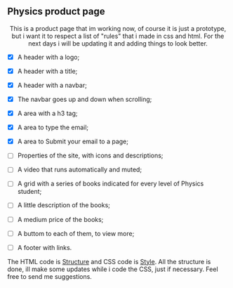 <p align = 'center'>
                                                                      <h2>Physics product page</h2>
</p>

<p align = 'center'>This is a product page that im working now, of course it is just a prototype, but i want it to respect a list of "rules" that i made in css and html. For the next days i will be updating it and adding things to look better. </p>

- [x] A header with a logo;
- [x] A header with a title;
- [x] A header with a navbar;
- [x] The navbar goes up and down when scrolling;
- [x] A area with a h3 tag;
- [x] A area to type the email;
- [x] A area to Submit your email to a page;
- [ ] Properties of the site, with icons and descriptions;
- [ ] A video that runs automatically and muted;
- [ ] A grid with a series of books indicated for every level of Physics student;
- [ ] A little description of the books;
- [ ] A medium price of the books;
- [ ] A buttom to each of them, to view more;
- [ ] A footer with links.


The HTML code is [Structure](https://github.com/greatti/Product_page/blob/main/Structure.html) and CSS code is [Style](https://github.com/greatti/Product_page/blob/main/Style.css). All the structure is done, ill make some updates while i code the CSS, just if necessary. Feel free to send me suggestions.
